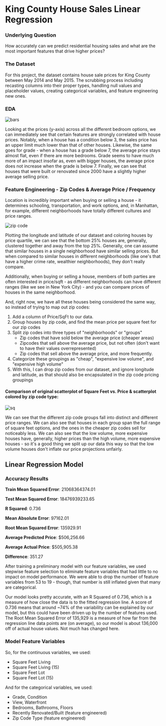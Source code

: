 # King County House Sales Linear Regression

### Underlying Question

How accurately can we predict residential housing sales and what are the most important features that drive higher prices?

### The Dataset

For this project, the dataset contains house sale prices for King County between May 2014 and May 2015.  The scrubbing process including recasting columns into their proper types, handling null values and placeholder values, creating categorical variables, and feature engineering new ones.

### EDA

![bars](https://i.imgur.com/BeKwXBm.png)

Looking at the prices (y-axis) across all the different bedroom options, we can immediately see that certain features are strongly correlated with house prices.  Notably, when a house has a condition below 3, the sales price has an upper limit much lower than that of other houses.  Likewise, the same goes for grade - when a house has a grade below 7, the average price stays almost flat, even if there are more bedrooms. Grade seems to have much more of an impact insofar as, even with bigger houses, the average price does not increase when the grade is below 7.  Finally, we can see that houses that were built or renovated since 2000 have a slightly higher average selling price.


### Feature Engineering - Zip Codes & Average Price / Frequency

Location is incredibly important when buying or selling a house - it determines schooling, transportation, and work options, and, in Manhattan, for example, different neighborhoods have totally different cultures and price ranges. 

![zip code](https://i.imgur.com/IYOlCTP.pngg)

Plotting the longitude and latitude of our dataset and coloring houses by price quartile, we can see that the bottom 25% houses are, generally, clustered together and away from the top 25%.  Generally, one can assume that similar houses in a single neighborhood have similar selling prices. But when compared to similar houses in different neighborhoods (like one's that have a higher crime rate, wealthier neighborhoods), they don't really compare.

Additionally, when buying or selling a house, members of both parties are often interested in price/sqft - as different neighborhoods can have different ranges (like we see in New York City) - and you can compare prices of houses in the same neighborhood.

And, right now, we have all these houses being considered the same way, so instead of trying to map out zip codes:

1. Add a column of Price/SqFt to our data.
2. Group houses by zip code, and find the mean price per square feet for our zip codes
3. Split zip codes into three types of "neighborhoods" or "groups"
	- Zip codes that have sold below the average price (cheaper areas)
	- Zipcodes that sell above the average price, but not often (don't want to have their values overrepresented)
	- Zip codes that sell above the average price, and more frequently.
4. Categorize these groupings as "cheap", "expensive low volume", and "expensive high volume"
5. With this, I can drop zip codes from our dataset, and ignore longitude and latitude, as that should also be encapsulated in the zip code pricing groupings

#### Comparison of original scatterplot of Square Feet vs. Price & scatterplot colored by zip code type: 

![sq](https://i.imgur.com/3BbUQhU.png)


We can see that the different zip code groups fall into distinct and different price ranges. We can also see that houses in each group span the full range of square feet options, and the ones in the cheaper zip codes sell for noticeably less.  We can also see that the low volume, more expensive houses have, generally, higher prices than the high volume, more expensive houses - so it's a good thing we split up our data this way so that the low volume houses don't inflate our price projections unfairly.


## Linear Regression Model

### Accuracy Results

**Train Mean Squared Error**: 21068364374.01

**Test Mean Squared Error**: 18476939233.65

**R Squared**: 0.736

**Mean Absolute Error**: 97162.01

**Root Mean Squared Error**: 135929.91

**Average Predicted Price**: $506,256.66

**Average Actual Price**: $505,905.38

**Difference**: 351.27

After training a preliminary model with our feature variables, we used stepwise feature selection to eliminate feature variables that had little to no impact on model performance.  We were able to drop the number of feature variables from 53 to 19 - though, that number is still inflated given that many are categorical.

Our model looks pretty accurate, with an R Squared of 0.736, which is a measure of how close the data is to the fitted regression line. A score of 0.736 means that around ~74% of the variability can be explained by our model, but this could have been driven up by the number of features used. The Root Mean Squared Error of 135,929 is a measure of how far from the regression line data points are (on average), so our model is about 136,000 off of actual house values. Not much has changed here.

### Model Feature Variables

So, for the continuous variables, we used:

- Square Feet Living
- Square Feet Living (15)
- Square Feet Lot
- Square Feet Lot (15)

And for the categorical variables, we used:
- Grade, Condition
- View, Waterfront
- Bedrooms, Bathrooms, Floors
- Recently Renovated/Built (feature engineered)
- Zip Code Type (feature engineered)